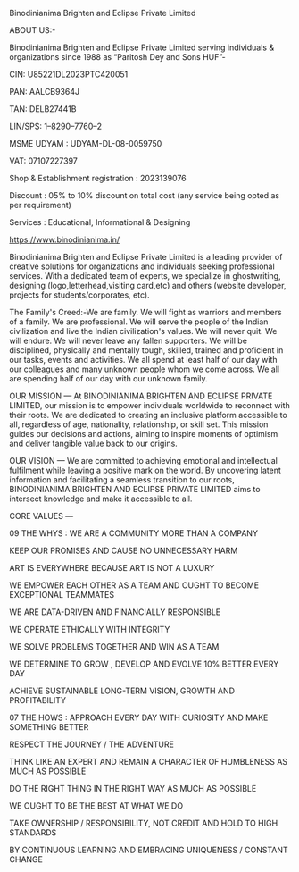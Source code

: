 Binodinianima Brighten and Eclipse Private Limited

ABOUT US:-

Binodinianima Brighten and Eclipse Private Limited  serving individuals & organizations since 1988 as “Paritosh Dey and Sons HUF”-

CIN: U85221DL2023PTC420051 

PAN:  AALCB9364J  

TAN: DELB27441B 

LIN/SPS: 1–8290–7760–2 

MSME UDYAM : UDYAM-DL-08-0059750

VAT: 07107227397

Shop & Establishment registration : 2023139076


Discount : 05% to 10% discount on total cost (any service being opted as per requirement)

Services : Educational, Informational & Designing  

https://www.binodinianima.in/


Binodinianima Brighten and Eclipse Private Limited is a leading provider of creative solutions for organizations and individuals seeking professional services. With a dedicated team of experts, we specialize in ghostwriting, designing (logo,letterhead,visiting card,etc) and others (website developer, projects for students/corporates, etc).


The Family's Creed:-We are family. We will fight as warriors and members of a family. We are professional. We will serve the people of the Indian civilization and live the Indian civilization's values. We will never quit. We will endure. We will never leave any fallen supporters. We will be disciplined, physically and mentally tough, skilled, trained and proficient in our tasks, events and activities. We all spend at least half of our day with our colleagues and many unknown people whom we come across. We all are spending half of our day with our unknown family.


OUR MISSION  —  At BINODINIANIMA BRIGHTEN AND ECLIPSE PRIVATE LIMITED, our mission is to empower individuals worldwide to reconnect with their roots. We are dedicated to creating an inclusive platform accessible to all, regardless of age, nationality, relationship, or skill set. This mission guides our decisions and actions, aiming to inspire moments of optimism and deliver tangible value back to our origins.

OUR VISION — We are committed to achieving emotional and intellectual fulfilment while leaving a positive mark on the world. By uncovering latent information and facilitating a seamless transition to our roots, BINODINIANIMA BRIGHTEN AND ECLIPSE PRIVATE LIMITED aims to intersect knowledge and make it accessible to all.

CORE VALUES — 

09 THE WHYS :
WE ARE A COMMUNITY MORE THAN A COMPANY

KEEP OUR PROMISES AND CAUSE NO UNNECESSARY HARM

ART IS EVERYWHERE BECAUSE ART IS NOT A LUXURY

WE EMPOWER EACH OTHER AS A TEAM AND OUGHT TO BECOME EXCEPTIONAL TEAMMATES

WE ARE DATA-DRIVEN AND FINANCIALLY RESPONSIBLE

WE OPERATE ETHICALLY WITH INTEGRITY

WE SOLVE PROBLEMS TOGETHER AND WIN AS A TEAM

WE DETERMINE TO GROW , DEVELOP AND EVOLVE 10% BETTER EVERY DAY

ACHIEVE SUSTAINABLE LONG-TERM VISION, GROWTH AND PROFITABILITY

07 THE HOWS :
APPROACH EVERY DAY WITH CURIOSITY AND MAKE SOMETHING BETTER

RESPECT THE JOURNEY / THE ADVENTURE

THINK LIKE AN EXPERT AND REMAIN A CHARACTER OF HUMBLENESS AS MUCH AS POSSIBLE

DO THE RIGHT THING IN THE RIGHT WAY AS MUCH AS POSSIBLE

WE OUGHT TO BE THE BEST AT WHAT WE DO

TAKE OWNERSHIP / RESPONSIBILITY, NOT CREDIT AND HOLD TO HIGH STANDARDS

BY CONTINUOUS LEARNING AND EMBRACING UNIQUENESS / CONSTANT CHANGE

